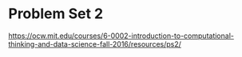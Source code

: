 # Problem Set 2

https://ocw.mit.edu/courses/6-0002-introduction-to-computational-thinking-and-data-science-fall-2016/resources/ps2/
